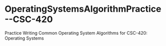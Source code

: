 # OperatingSystemsAlgorithmPractice--CSC-420
 Practice Writing Common Operating System Algorithms for CSC-420: Operating Systems

